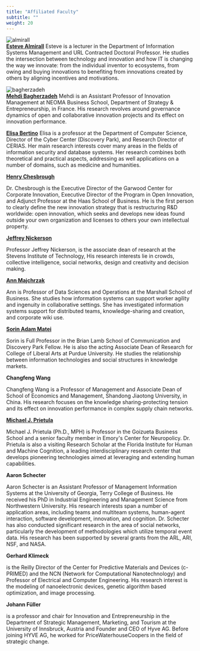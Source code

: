 ```yaml
---
title: "Affiliated Faculty"
subtitle: ""
weight: 20
---
```


![almirall](https://user-images.githubusercontent.com/74989091/113508876-70451600-9520-11eb-9642-b5a60097474d.png) <br>
**[Esteve Almirall](http://estevealmirall.com/)** 
Esteve is a lecturer in the Department of Information Systems Management and URL Contracted Doctoral Professor. He studies the intersection between technology and innovation and how IT is changing the way we innovate: from the individual inventor to ecosystems, from owing and buying innovations to benefiting from innovations created by others by aligning incentives and motivations. <br>

![bagherzadeh](https://user-images.githubusercontent.com/74989091/113508915-ad110d00-9520-11eb-805b-8c55589365a2.png) <br>
**[Mehdi Bagherzadeh](https://mbagherz.bitbucket.io/)**
Mehdi is an Assistant Professor of Innovation Management at NEOMA Business School, Department of Strategy & Entrepreneurship, in France. His research revolves around governance dynamics of open and collaborative innovation projects and its effect on innovation performance. <br>



**[Elisa Bertino](https://www.cs.purdue.edu/people/bertino)**
Elisa is a professor at the Department of Computer Science, Director of the Cyber Center (Discovery Park), and Research Director of CERIAS. Her main research interests cover many areas in the fields of information security and database systems. Her research combines both theoretical and practical aspects, addressing as well applications on a number of domains, such as medicine and humanities.


**[Henry Chesbrough](http://facultybio.haas.berkeley.edu/faculty-list/chesbrough-henry/)**

Dr. Chesbrough is the Executive Director of the Garwood Center for Corporate Innovation, Executive Director of the Program in Open Innovation, and Adjunct Professor at the Haas School of Business. He is the first person to clearly define the new innovation strategy that is restructuring R&D worldwide: open innovation, which seeks and develops new ideas found outside your own organization and licenses to others your own intellectual property.


**[Jeffrey Nickerson](https://web.stevens.edu/facultyprofile/?id=672)**

Professor Jeffrey Nickerson, is the associate dean of research at the Stevens Institute of Technology, His research interests lie in crowds, collective intelligence, social networks, design and creativity and decision making.


**[Ann Majchrzak](https://www.marshall.usc.edu/personnel/ann-majchrzak)**

Ann is Professor of Data Sciences and Operations at the Marshall School of Business. She studies how information systems can support worker agility and ingenuity in collaborative settings. She has investigated information systems support for distributed teams, knowledge-sharing and creation, and corporate wiki use.


**[Sorin Adam Matei](https://www.cla.purdue.edu/communication/directory/?p=Sorin%20Adam_Matei)**

Sorin is Full Professor in the Brian Lamb School of Communication and Discovery Park Fellow. He is also the acting Associate Dean of Research for College of Liberal Arts at Purdue University. He studies the relationship between information technologies and social structures in knowledge markets.


**Changfeng Wang**

Changfeng Wang is a Professor of Management and Associate Dean of School of Economics and Management, Shandong Jiaotong University, in China. His research focuses on the knowledge sharing-protecting tension and its effect on innovation performance in complex supply chain networks.


**[Michael J. Prietula](https://goizueta.emory.edu/faculty/profiles/display.aspx?username=prietula_michael)**

Michael J. Prietula (Ph.D., MPH) is Professor in the Goizueta Business School and a senior faculty member in Emory's Center for Neuropolicy. Dr. Prietula is also a visiting Research Scholar at the Florida Institute for Human and Machine Cognition, a leading interdisciplinary research center that develops pioneering technologies aimed at leveraging and extending human capabilities.


**Aaron Schecter**

Aaron Schecter is an Assistant Professor of Management Information Systems at the University of Georgia, Terry College of Business. He received his PhD in Industrial Engineering and Management Science from Northwestern University. His research interests span a number of application areas, including teams and multiteam systems, human-agent interaction, software development, innovation, and cognition. Dr. Schecter has also conducted significant research in the area of social networks, particularly the development of methodologies which utilize temporal event data. His research has been supported by several grants from the ARL, ARI, NSF, and NASA.


**Gerhard Klimeck** 

is the Reilly Director of the Center for Predictive Materials and Devices (c-PRIMED) and the NCN (Network for Computational Nanotechnology) and Professor of Electrical and Computer Engineering. His research interest is the modeling of nanoelectronic devices, genetic algorithm based optimization, and image processing.


**Johann Füller**

is a professor and chair for Innovation and Entrepreneurship in the Department of Strategic Management, Marketing, and Tourism at the University of Innsbruck, Austria and Founder and CEO of Hyve AG. Before joining HYVE AG, he worked for PriceWaterhouseCoopers in the field of strategic change.
